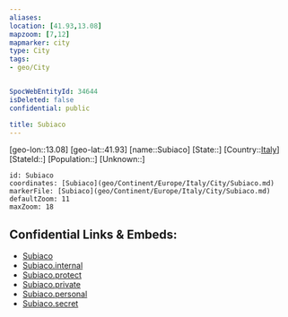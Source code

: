 ```yaml
---
aliases: 
location: [41.93,13.08]
mapzoom: [7,12] 
mapmarker: city 
type: City
tags:
- geo/City


SpocWebEntityId: 34644
isDeleted: false
confidential: public

title: Subiaco
---
```

[geo-lon::13.08]
[geo-lat::41.93]
[name::Subiaco]
[State::]
[Country::[Italy](geo/Continent/Europe/Italy.md)]
[StateId::]
[Population::]
[Unknown::]


```leaflet
id: Subiaco
coordinates: [Subiaco](geo/Continent/Europe/Italy/City/Subiaco.md)
markerFile: [Subiaco](geo/Continent/Europe/Italy/City/Subiaco.md)
defaultZoom: 11 
maxZoom: 18
```


## Confidential Links & Embeds: 
- [Subiaco](../../../../../../_public/geo/Continent/Europe/Italy/City/Subiaco.md) 
- [Subiaco.internal](../../../../../../_internal/geo/Continent/Europe/Italy/City/Subiaco.internal.md) 
- [Subiaco.protect](../../../../../../_protect/geo/Continent/Europe/Italy/City/Subiaco.protect.md) 
- [Subiaco.private](../../../../../../_private/geo/Continent/Europe/Italy/City/Subiaco.private.md) 
- [Subiaco.personal](../../../../../../_personal/geo/Continent/Europe/Italy/City/Subiaco.personal.md) 
- [Subiaco.secret](../../../../../../_secret/geo/Continent/Europe/Italy/City/Subiaco.secret.md) 
